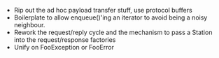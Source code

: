 * Rip out the ad hoc payload transfer stuff, use protocol buffers
* Boilerplate to allow enqueue()'ing an iterator to avoid being a noisy neighbour.
* Rework the request/reply cycle and the mechanism to pass a Station into the request/response factories
* Unify on FooException or FooError
